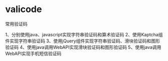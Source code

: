 # valicode
常用验证码


1、分别使用java、javascript实现字符串验证码和算术验证码
2、使用Kaptcha组件实现字符串验证码
3、使用jQuery组件实现字符串验证码、滑块验证码和图形验证码
4、使用java调用WebAPI实现滑块验证码和图形验证码
5、使用java调用WebAPI实现手机短信验证码
